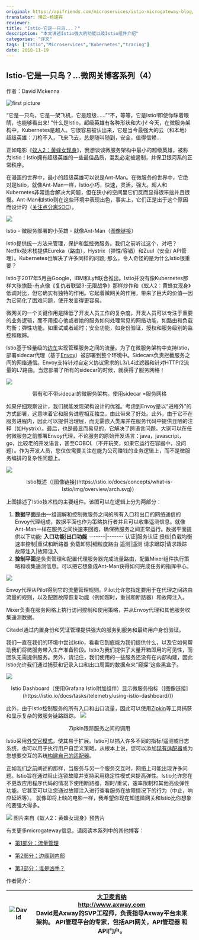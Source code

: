 ```yaml
---
original: https://apifriends.com/microservices/istio-microgateway-blog/
translator: 博云-杨建宾
reviewer: 
title: "Istio-它是一只鸟...？"
description: "本文讲述Istio强大的功能以及Istio组件介绍"
categories: "译文"
tags: ["Istio","Microservices","Kubernetes","tracing"]
date: 2018-11-19
---
```


## Istio-它是一只鸟？...微网关博客系列（4）

作者：David Mckenna

![first picture](https://apifriends.com/wp-content/uploads/2018/11/Microgateway-Blog-Series-Part-4-Istio-%E2%80%93-Is-it-a-bird.png)

“它是一只鸟，它是一架飞机，它是超级……”“不，等等，它是Istio!即使你眯着眼睛，也能够看出来! ”什么是Istio，超级英雄有各种形状和大小! 今天，在微服务架构中，Kubernetes是超人。它很容易被认出来，它是当今最强大的云（和本地）超级英雄：刀枪不入，飞来飞去，总是随叫随到，安全，值得信赖…

正如电影《[蚁人2：黄蜂女现身](https://www.imdb.com/title/tt5095030/)》，我想谈谈微服务架构中最小的超级英雄，被称为Istio！Istio拥有超级英雄的一些最佳品质，混乱必定被遏制，并保卫银河系的正常秩序。

在漫画的世界中，最小的超级英雄可以说是Ant-Man。在微服务的世界中，它绝对是Istio，就像Ant-Man一样，Istio小巧，快速，灵活，强大。超人和Kubernetes非常适合解决大问题，但在狭小的空间里它们反而显得很笨拙并且很慢。Ant-Man和Istio则在这些环境中表现出色，事实上，它们正是出于这个原因而设计的（[关注点分离SOC](https://en.wikipedia.org/wiki/Separation_of_concerns)）。

![](https://s3.amazonaws.com/www.appcelerator.com.images/4_Ant-Man_Lego-190x300.jpg)

Istio - 微服务部署的小英雄 - 就像Ant-Man（[图像链接](https://lego.fandom.com/wiki/Ant-Man)）

Istio提供统一方法来管理，保护和监控微服务。我们之前听过这个，对吧？Netflix技术栈提供Eureka（路由），Hystrix（弹性/容错）和Zuul（安全/ API管理）。Kubernetes也解决了许多同样的问题; 那么，令人奇怪的是为什么Istio很重要？

Istio于2017年5月由Google，IBM和Lyft联合推出。Istio并没有像Kubernetes那样大张旗鼓-有点像《复仇者联盟3-无限战争》那样炒作和《蚁人2：黄蜂女现身》低调对比，但它确实有独特的作用。它起着微网关的作用，带来了巨大的价值––因为它简化了困难问题，使开发变得更容易。

微网关的一个关键作用是降低了开发人员工作的复杂度。开发人员可以专注于重要的业务逻辑，而不用担心他或者她的服务如何处理常见的网络功能，如路由和负载均衡；弹性功能，如重试或者超时；安全功能，如身份验证，授权和服务级别的监控和跟踪。

Istio基于轻量级的[边车](https://www.appcelerator.com/blog/2018/03/microgateway-blog-series-part-1-traffic-management/)实现管理服务之间的流量。为了在微服务架构中支持Istio，部署sidecar代理（基于[Envoy](https://www.envoyproxy.io/)）被部署到整个环境中。Sidecars负责拦截服务之间的网络通信。Envoy支持针对自定义协议需求的L3/L4过滤器和针对HTTP/2流量的L7路由。当您部署了所有的sidecar的时候，就获得了服务网格！

![](https://s3.amazonaws.com/www.appcelerator.com.images/4_Sidecar.png)
<center>带有和不带sidecar的微服务架构。使用sidecar =服务网格</center>

如果仔细观察设计，我们就能发现架构设计的优雅。考虑到Envoy是以“进程外”的方式部署，这意味着它和服务进程相互独立，由此带来了好处。此外，由于它不在服务进程内，因此可以提供治理层，而无需嵌入类库并在服务代码中提供丑陋的注释（如Hystrix）。最后，也是最显而易见的，它解决了跨语言问题。大家可以在任何微服务之前部署Envoy代理，不论服务的原始开发语言：java，javascript，go，比较老的开发语言，甚至COBOL（不开玩笑，如果它运行在容器中，没问题）。作为开发人员，您仅仅需要关注在能为公司赚钱的业务逻辑上，而不是微服务编排的复杂性问题上。

![](https://s3.amazonaws.com/www.appcelerator.com.images/4_IstioOverview-1024x576.jpg)
<center>Istio概述（[图像链接](https://istio.io/docs/concepts/what-is-Istio/img/overview/arch.svg)）</center>

上图描述了Istio技术栈的主要组件。该图可以在逻辑上分为两部分：

1. **数据平面**是由一组调解和控制微服务之间的所有入口和出口的网络通信的Envoy代理组成，数据平面也作为策略执行者并且可以收集遥测信息。就像Ant-Man一样在服务之间快速来回跑，确保微服务之间正常运行。数据平面提供以下功能:
**入口功能**|**出口功能**
-------|-------
认证|服务认证
授权|负载均衡
速率控制|重试和断路器
负载卸除|细粒度路由
遥测|遥测
请求跟踪|请求跟踪
故障注入|故障注入
2. **控制平面**是负责管理和配置代理服务器完成流量路由，配置Mixer组件执行策略和收集遥测信息。可以把它想象成Ant-Man获得如何完成任务的指挥中心。

![](https://s3.amazonaws.com/www.appcelerator.com.images/4_IstioOverview_ControlPlaneAPI.png)

Envoy代理从Pilot得到它的流量管理规则。Pilot允许您指定要用于在代理之间路由流量的规则，以及配置故障恢复功能（例如超时，重试和断路器）和故障注入。

Mixer负责在服务网格上执行访问控制和使用策略，并从Envoy代理和其他服务收集遥测数据。

Citadel通过内置身份和凭证管理提供强大的服务到服务和最终用户身份验证。

我们一直在我们的环境中尝试Istio，看看它到底能为我们提供什么，以及它如何帮助我们将微服务带入生产准备阶段。Istio为我们提供了大量开箱即用的可见性，而团队无需提供服务。另外，请记住，我们使用的一些服务还没有在内部构建，因此Istio允许我们通过捕获和记录入口和出口周围的数据点来“窥探”这些黑盒子。

![](https://s3.amazonaws.com/www.appcelerator.com.images/4_Grafana-1024x526.jpg)
<center>Istio Dashboard（使用Grafana Istio附加组件）显示微服务指标（[图像链接](https://istio.io/docs/tasks/telemetry/using-istio-dashboard/)）</center>

此外，由于Istio控制服务的所有入口和出口流量，因此可以使用[Zipkin](https://github.com/openzipkin)等工具捕获和显示复杂的微服务链路跟踪。
![](https://s3.amazonaws.com/www.appcelerator.com.images/4_Zipkin-1024x350.png)
<center>Zipkin跟踪服务之间的调用</center>

Istio采用[外交官模式](https://docs.microsoft.com/en-us/azure/architecture/patterns/ambassador)，使其易于扩展。Istio可以插入许多不同的指标/遥测或日志系统，也可以用于执行用户自定义策略。从根本上说，您可以添加[现有适配器](https://istio.io/docs/reference/config/policy-and-telemetry/adapters/)或为您想要交互的系统[构建自己的适配器](https://github.com/istio/istio/wiki/Mixer-Using-a-Custom-Adapter)。

正如我们[之前](https://www.appcelerator.com/blog/2018/03/microgateway-blog-series-part-1-traffic-management/)阐述的那样，当服务与另一个服务交互时，网络上可能出现许多问题。Istio旨在通过阻止连锁故障并支持采用稳定性模式来提高弹性。Istio允许您在不更改应用程序代码的情况下使用断路器，超时/重试，速率限制和其他高级弹性功能。它甚至可以让您通过故障注入进行查看服务在故障情况下的行为（中止，响应延迟等）。
就像即将上映的电影一样，我希望你现在知道微网关和Istio比你想象的要强大得多。

![](https://s3.amazonaws.com/www.appcelerator.com.images/4_Ant-Man-Large.jpg)
图片来自《蚁人2：黄蜂女现身》预告片

有关更多microgateway信息，请阅读本系列中的其他博客：

* [第1部分：流量管理](https://apifriends.com/microservices/microgateway-traffic-management/)

* [第2部分：边缘到内部](https://apifriends.com/microservices/microgateway-edge-gateway-internal/)

* [第3部分：谁是凶手？](https://apifriends.com/microservices/microservice-whodunit/)


作者简介：

![David](https://apifriends.com/wp-content/uploads/2018/10/David-McKenna-96x96.jpg) | [大卫麦肯纳](https://apifriends.com/author/dmckenna/) <br>http://www.axway.com <br>David是Axway的SVP工程师，负责指导Axway平台未来架构。 API管理平台的专家，包括API网关，API管理器 和API门户。
--------|--------
